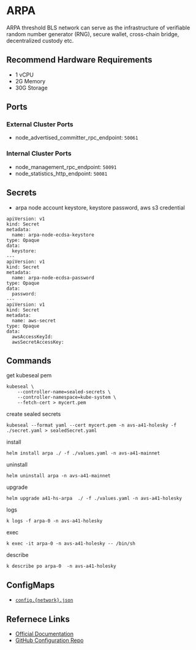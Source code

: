 # ARPA
ARPA threshold BLS network can serve as the infrastructure of verifiable random number generator (RNG), secure wallet, cross-chain bridge, decentralized custody etc.

## Recommend Hardware Requirements
- 1 vCPU
- 2G Memory
- 30G Storage

## Ports

### External Cluster Ports
- node_advertised_committer_rpc_endpoint: `50061`

### Internal Cluster Ports
- node_management_rpc_endpoint: `50091`
- node_statistics_http_endpoint: `50081`

## Secrets

- arpa node account keystore, keystore password, aws s3 credential
```
apiVersion: v1
kind: Secret
metadata:
  name: arpa-node-ecdsa-keystore
type: Opaque
data:
  keystore: 
---
apiVersion: v1
kind: Secret
metadata:
  name: arpa-node-ecdsa-password
type: Opaque
data:
  password:
---
apiVersion: v1
kind: Secret
metadata:
  name: aws-secret
type: Opaque
data:
  awsAccessKeyId: 
  awsSecretAccessKey: 
```

## Commands

get kubeseal pem
```
kubeseal \
    --controller-name=sealed-secrets \
    --controller-namespace=kube-system \
    --fetch-cert > mycert.pem
```

create sealed secrets
```
kubeseal --format yaml --cert mycert.pem -n avs-a41-holesky -f ./secret.yaml > sealedSecret.yaml 
```

install
```
helm install arpa ./ -f ./values.yaml -n avs-a41-mainnet
```

uninstall
```
helm uninstall arpa -n avs-a41-mainnet
```

upgrade
```
helm upgrade a41-hs-arpa  ./ -f ./values.yaml -n avs-a41-holesky
```

logs
```
k logs -f arpa-0 -n avs-a41-holesky
```

exec
```
k exec -it arpa-0 -n avs-a41-holesky -- /bin/sh
```

describe 
```
k describe po arpa-0  -n avs-a41-holesky
```

## ConfigMaps
- [`config.{network}.json`](https://github.com/ARPA-Network/BLS-TSS-Network/tree/main/docs)

## Refernece Links
- [Official Documentation](https://docs.arpanetwork.io/)
- [GitHub Configuration Repo](https://github.com/ARPA-Network/BLS-TSS-Network)